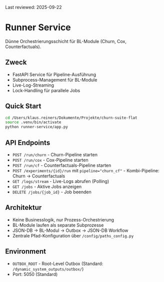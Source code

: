 Last reviewed: 2025-09-22

# Runner Service

Dünne Orchestrierungsschicht für BL-Module (Churn, Cox, Counterfactuals).

## Zweck
- FastAPI Service für Pipeline-Ausführung
- Subprocess-Management für BL-Module  
- Live-Log-Streaming
- Lock-Handling für parallele Jobs

## Quick Start
```bash
cd /Users/klaus.reiners/Dokumente/Projekte/churn-suite-flat
source .venv/bin/activate
python runner-service/app.py
```

## API Endpoints
- `POST /run/churn` - Churn-Pipeline starten
- `POST /run/cox` - Cox-Pipeline starten  
- `POST /run/cf` - Counterfactuals-Pipeline starten
- `POST /experiments/{id}/run` mit `pipeline="churn_cf"` - Kombi-Pipeline: Churn → Counterfactuals
- `GET /logs/stream` - Live-Logs abrufen (Polling)
- `GET /jobs` - Aktive Jobs anzeigen
- `DELETE /jobs/{job_id}` - Job beenden

## Architektur
- Keine Businesslogik, nur Prozess-Orchestrierung
- BL-Module laufen als separate Subprozesse
- JSON-DB → BL-Modul → Outbox → JSON-DB Workflow
- Zentrale Pfad-Konfiguration über `/config/paths_config.py`

## Environment
- `OUTBOX_ROOT` - Root-Level Outbox (Standard: `/dynamic_system_outputs/outbox/`)
- Port: 5050 (Standard)
